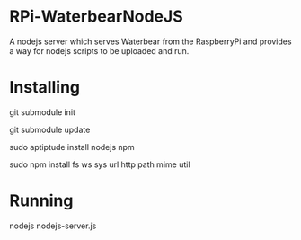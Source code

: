 RPi-WaterbearNodeJS
===================

A nodejs server which serves Waterbear from the RaspberryPi and provides a way for nodejs scripts to be uploaded and run.


Installing
==========
git submodule init

git submodule update


sudo aptiptude install nodejs npm

sudo npm install fs ws sys url http path mime util


Running
=======

nodejs nodejs-server.js
